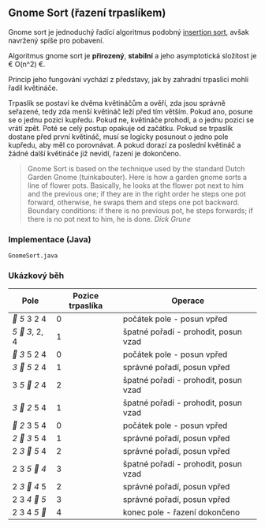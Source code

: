 ## Gnome Sort (řazení trpaslíkem)

Gnome sort je jednoduchý řadící algoritmus podobný [insertion sort](wiki/insertion-sort), avšak navržený spíše pro pobavení.

Algoritmus gnome sort je **přirozený**, **stabilní** a jeho asymptotická složitost je € O(n^2) €.

Princip jeho fungování vychází z představy, jak by zahradní trpaslíci mohli řadil květináče. 

Trpaslík se postaví ke dvěma květináčům a ověří, zda jsou správně seřazené, tedy zda menší květináč leží před tím větším.
Pokud ano, posune se o jednu pozici kupředu. 
Pokud ne, květináče prohodí, a o jednu pozici se vrátí zpět.
Poté se celý postup opakuje od začátku.
Pokud se trpaslík dostane před první květináč, musí se logicky posunout o jedno pole kupředu, aby měl co porovnávat.
A pokud dorazí za poslední květináč a žádné další květináče již nevidí, řazení je dokončeno.

> Gnome Sort is based on the technique used by the standard Dutch Garden Gnome (tuinkabouter). 
> Here is how a garden gnome sorts a line of flower pots. 
> Basically, he looks at the flower pot next to him and the previous one; if they are in the right order he steps one pot forward, otherwise, he swaps them and steps one pot backward. 
> Boundary conditions: if there is no previous pot, he steps forwards; if there is no pot next to him, he is done.
> *Dick Grune*

### Implementace (Java)

```include:java
GnomeSort.java
```

### Ukázkový běh

| Pole | Pozice trpaslíka | Operace
|---|---|---
| *🤠 5* 3 2 4 | 0 | počátek pole - posun vpřed
| *5 🤠 3*, 2, 4 | 1 | špatné pořadí - prohodit, posun vzad
| *🤠 3* 5 2 4 | 0 | počátek pole - posun vpřed
| *3 🤠 5* 2 4 | 1 | správné pořadí, posun vpřed
| 3 *5 🤠 2* 4 | 2 | špatné pořadí - prohodit, posun vzad
| *3 🤠 2* 5 4 | 1 | špatné pořadí - prohodit, posun vzad
| *🤠 2* 3 5 4 | 0 | počátek pole - posun vpřed
| *2 🤠 3* 5 4 | 1 | správné pořadí, posun vpřed
| 2 *3 🤠 5* 4 | 2 | správné pořadí, posun vpřed
| 2 3 *5 🤠 4* | 3 | špatné pořadí - prohodit, posun vzad
| 2 *3 🤠 4* 5 | 2 | správné pořadí, posun vpřed
| 2 3 *4 🤠 5* | 3 | správné pořadí, posun vpřed
| 2 3 4 *5 🤠* | 4 | konec pole - řazení dokončeno